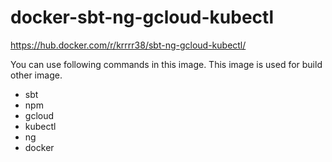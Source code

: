 # docker-sbt-ng-gcloud-kubectl

https://hub.docker.com/r/krrrr38/sbt-ng-gcloud-kubectl/

You can use following commands in this image. This image is used for build other image.

- sbt
- npm
- gcloud
- kubectl
- ng
- docker
